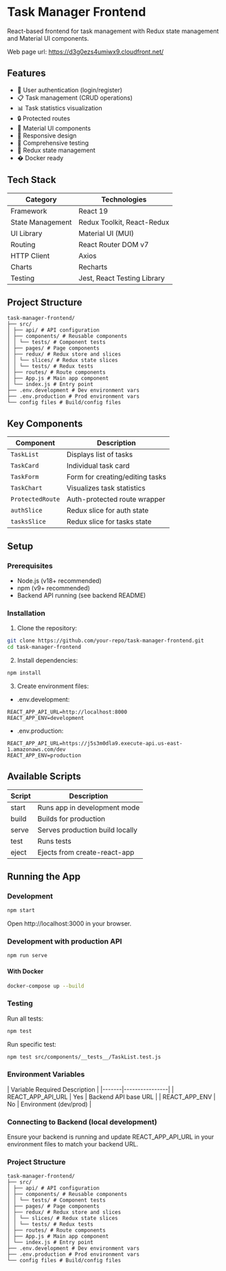 # Task Manager Frontend

React-based frontend for task management with Redux state management and Material UI components.

Web page url: <https://d3g0ezs4umiwx9.cloudfront.net/>

## Features

- 👤 User authentication (login/register)
- 📋 Task management (CRUD operations)
- 📊 Task statistics visualization
- 🔒 Protected routes
- 🎨 Material UI components
- 📱 Responsive design
- 🧪 Comprehensive testing
- 🔄 Redux state management
- � Docker ready

## Tech Stack

| Category       | Technologies                          |
|----------------|---------------------------------------|
| Framework      | React 19                              |
| State Management | Redux Toolkit, React-Redux           |
| UI Library     | Material UI (MUI)                     |
| Routing        | React Router DOM v7                   |
| HTTP Client    | Axios                                 |
| Charts         | Recharts                              |
| Testing        | Jest, React Testing Library          |

## Project Structure
```
task-manager-frontend/
├── src/
│ ├── api/ # API configuration
│ ├── components/ # Reusable components
│ │ └── tests/ # Component tests
│ ├── pages/ # Page components
│ ├── redux/ # Redux store and slices
│ │ └── slices/ # Redux state slices
│ │ └── tests/ # Redux tests
│ ├── routes/ # Route components
│ ├── App.js # Main app component
│ └── index.js # Entry point
├── .env.development # Dev environment vars
├── .env.production # Prod environment vars
└── config files # Build/config files
```

## Key Components

| Component       | Description                          |
|-----------------|--------------------------------------|
| `TaskList`     | Displays list of tasks               |
| `TaskCard`     | Individual task card                 |
| `TaskForm`     | Form for creating/editing tasks      |
| `TaskChart`    | Visualizes task statistics           |
| `ProtectedRoute`| Auth-protected route wrapper         |
| `authSlice`    | Redux slice for auth state           |
| `tasksSlice`   | Redux slice for tasks state          |

## Setup

### Prerequisites

- Node.js (v18+ recommended)
- npm (v9+ recommended)
- Backend API running (see backend README)

### Installation

1. Clone the repository:
```bash
git clone https://github.com/your-repo/task-manager-frontend.git
cd task-manager-frontend
```

2. Install dependencies:
```bash
npm install
```

3. Create environment files:
- .env.development:
```env
REACT_APP_API_URL=http://localhost:8000
REACT_APP_ENV=development
```
- .env.production:
```env
REACT_APP_API_URL=https://j5s3m0dla9.execute-api.us-east-1.amazonaws.com/dev
REACT_APP_ENV=production
```

## Available Scripts

| Script	| Description |
|-------|----------------|
| start | Runs app in development mode |
| build | Builds for production |
| serve | Serves production build locally |
| test | Runs tests |
| eject | Ejects from create-react-app |

## Running the App
### Development
```bash
npm start
```
Open http://localhost:3000 in your browser.

### Development with production API
```bash
npm run serve
```

#### With Docker
```bash
docker-compose up --build
```

### Testing
Run all tests:
```bash
npm test
```

Run specific test:
```bash
npm test src/components/__tests__/TaskList.test.js
```

### Environment Variables
| Variable	Required	Description |
|-------|----------------|
| REACT_APP_API_URL | Yes | Backend API base URL |
| REACT_APP_ENV | No | Environment (dev/prod) |

### Connecting to Backend (local development)
Ensure your backend is running and update REACT_APP_API_URL in your environment files to match your backend URL.

### Project Structure
```
task-manager-frontend/
├── src/
│ ├── api/ # API configuration
│ ├── components/ # Reusable components
│ │ └── tests/ # Component tests
│ ├── pages/ # Page components
│ ├── redux/ # Redux store and slices
│ │ └── slices/ # Redux state slices
│ │ └── tests/ # Redux tests
│ ├── routes/ # Route components
│ ├── App.js # Main app component
│ └── index.js # Entry point
├── .env.development # Dev environment vars
├── .env.production # Prod environment vars
└── config files # Build/config files
```
